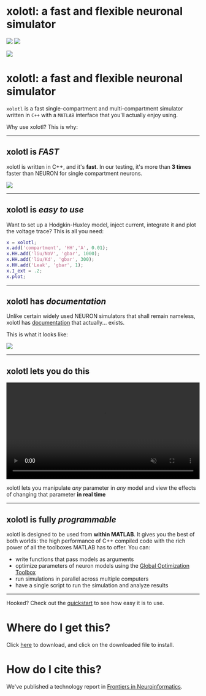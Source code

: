 # xolotl: a fast and flexible neuronal simulator

![](https://readthedocs.org/projects/sphinx-rtd-theme/badge/?version=latest)
![](https://img.shields.io/github/last-commit/sg-s/xolotl.svg)

![](https://user-images.githubusercontent.com/6005346/41205222-30b6f3d4-6cbd-11e8-983b-9125585d629a.png)



# xolotl: a fast and flexible neuronal simulator 

`xolotl` is a fast single-compartment and 
multi-compartment simulator  written in `C++` with 
a `MATLAB` interface that you'll actually enjoy using.

Why use xolotl? This is why:

-----------------

## xolotl is *FAST*

xolotl is written in C++, and it's **fast**. In our testing, it's 
more than **3 times** faster than NEURON for single
compartment neurons. 

![](https://user-images.githubusercontent.com/6005346/50499683-9c0bf400-0a19-11e9-9375-92a1fdefa2fc.png)

----------------
## xolotl is *easy to use*

Want to set up a Hodgkin-Huxley model, inject current, 
integrate it and plot the voltage trace? This is all you need:

```matlab
x = xolotl;
x.add('compartment', 'HH','A', 0.01);
x.HH.add('liu/NaV', 'gbar', 1000);
x.HH.add('liu/Kd', 'gbar', 300);
x.HH.add('Leak', 'gbar', 1);
x.I_ext = .2;
x.plot;
```


----------------

## xolotl has *documentation*

Unlike certain widely used NEURON simulators that 
shall remain nameless, xolotl has [documentation](xolotl.readthedocs.io) that actually...
exists. 

This is what it looks like:

![](https://user-images.githubusercontent.com/6005346/50499847-e3df4b00-0a1a-11e9-8aba-b3be57c3e784.png)

----------------

## xolotl lets you do **this**

<video width="100%" autoplay loop muted>
  <source src="../images/manipulate-neuron.mp4" type="video/mp4">
  <source src="../images/manipulate-neuron.webm" type="video/webm">
Your browser does not support the video tag.
</video>

xolotl lets you manipulate *any* parameter in *any* model and 
view the effects of changing that parameter **in real time**


----------------
## xolotl is fully *programmable*

xolotl is designed to be used from **within MATLAB**. It 
gives you the best of both worlds: the high performance 
of C++ compiled code with the rich power of all the toolboxes
MATLAB has to offer. You can:

* write functions that pass models as arguments
* optimize parameters of neuron models using the [Global Optimization Toolbox](https://www.mathworks.com/products/global-optimization.html)
* run simulations in parallel across multiple computers
* have a single script to run the simulation and analyze results

--------------------

Hooked? Check out the [quickstart](./tutorials/start-here.md) to see how easy it is to use. 

# Where do I get this?

Click [here](https://github.com/sg-s/xolotl/releases/download/latest/xolotl.mltbx) to download, and click on the downloaded file to install.


# How do I cite this?

We've published a technology report in [Frontiers in Neuroinformatics](https://doi.org/10.3389/fninf.2018.00087).
